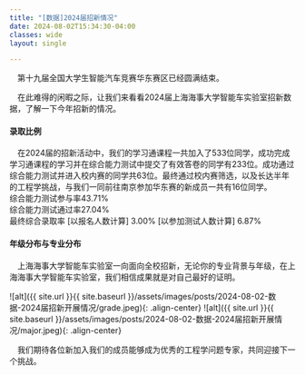 ```yaml
---
title: "[数据]2024届招新情况"
date: 2024-08-02T15:34:30-04:00
classes: wide
layout: single

---
```

&ensp;&ensp;第十九届全国大学生智能汽车竞赛华东赛区已经圆满结束。  

&ensp;&ensp;在此难得的闲暇之际，让我们来看看2024届上海海事大学智能车实验室招新数据，了解一下今年招新的情况。

#### 录取比例
&ensp;&ensp;在2024届的招新活动中，我们的学习通课程一共加入了533位同学，成功完成学习通课程的学习并在综合能力测试中提交了有效答卷的同学有233位。成功通过综合能力测试并进入校内赛的同学共63位。最终通过校内赛筛选，以及长达半年的工程学挑战，与我们一同前往南京参加华东赛的新成员一共有16位同学。  
综合能力测试参与率43.71% <br>
综合能力测试通过率27.04%<br>
最终综合录取率 [以报名人数计算] 3.00%  [以参加测试人数计算] 6.87% 

#### 年级分布与专业分布
&ensp;&ensp;上海海事大学智能车实验室一向面向全校招新，无论你的专业背景与年级，在上海海事大学智能车实验室，我们相信成果就是对自己最好的证明。  

![alt]({{ site.url }}{{ site.baseurl }}/assets/images/posts/2024-08-02-数据-2024届招新开展情况/grade.jpeg){: .align-center}
![alt]({{ site.url }}{{ site.baseurl }}/assets/images/posts/2024-08-02-数据-2024届招新开展情况/major.jpeg){: .align-center}  

&ensp;&ensp;我们期待各位新加入我们的成员能够成为优秀的工程学问题专家，共同迎接下一个挑战。